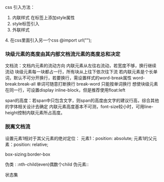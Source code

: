 css 引入方法：
1. 内联样式 在标签上添加style属性
2. style标签引入
3. 外联样式
<link rel="stylesheet" href="">
4. 在css里面引入另一个css @import url("");

### 块级元素的高度由其内部文档流元素的高度总和决定
文档流：文档内元素的流动方向
内联元素从左往右流动，若宽度不够，换行继续流动
块级元素每一块都占一行，所有块从上往下依次往下流
若内联元素是个长单词，默认不可分开换行，若要换行，需设置样式的word-break属性
word-break:break-all 单词可随意打断换行
           break-word 只能按单词换行
想使块级元素在同一行，可设置display inline-block，但是推荐使用float:left

span的高度：若span中只包含文字，则span的高度由文字的建议行高，综合其他的字体相关设计去确定
内联元素高度基本不可测，font-size较小时，可用line-height控制内联元素所占高度。

### 脱离文档流

设置元素1相对于其父元素的绝对定位：
元素1：position: absolute;
元素1的父元素：position: relative;

box-sizing:border-box

伪类 : 
:nth-child(even)偶数个child
伪元素::

状态集




